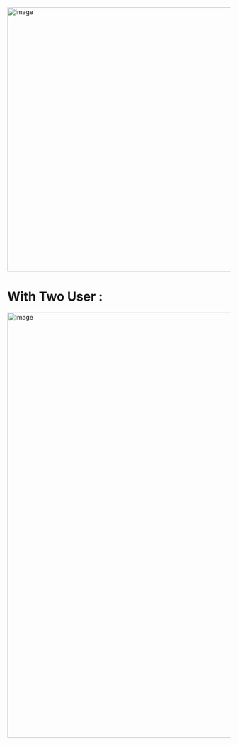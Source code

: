 <img width="597" alt="image" src="https://github.com/user-attachments/assets/23c409a2-3f71-4b13-a2b3-7ed3eb33337d" />



# With Two User :
<img width="960" alt="image" src="https://github.com/user-attachments/assets/a8db34f7-e310-4200-a0bb-0f21e20f2430" />

